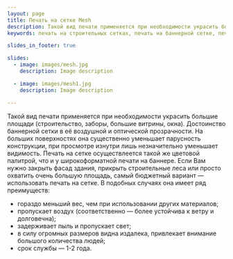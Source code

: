 ```yaml
---
layout: page
title: Печать на сетке Mesh
description: Такой вид печати применяется при необходимости украсить большие площади (строительство, заборы, большие витрины, окна. Печать на сетке осуществлеется такой же цветовой палитрой, что и у широкоформатной печати на баннере.)
keywords: печать на строительных сетках, печать на баннерной сетке, печать на сетке Mesh, прозрачная сетка, сетка для фасада, печать на прозрачной пленке,

slides_in_footer: true

slides:
  - image: images/mesh.jpg
    description: Image description

  - image: images/mesh1.jpg
    description: Image description

---
```



 Такой вид печати применяется при необходимости украсить большие площади (строительство, заборы, большие витрины, окна). Достоинство баннерной сетки в её воздушной и оптической прозрачности. На больших поверхностях она существенно уменьшает парусность конструкции, при просмотре изнутри лишь незначительно уменьшает видимость. Печать на сетке осуществлеется такой же цветовой палитрой, что и у широкоформатной печати на баннере. Если Вам нужно закрыть фасад здания, прикрыть строительные леса или просто охватить очень большую площадь, самый бюджетный вариант — использовать печать на сетке. В подобных случаях она имеет ряд преимуществ:

 - гораздо меньший вес, чем при использовании других материалов;
 - пропускает воздух (соответственно — более устойчива к ветру и долговечна);
 - задерживает пыль и пропускает свет;
 - в силу огромных размеров видна издалека, привлекает внимание большого количества людей;  
 - срок службы — 1-2 года. 


